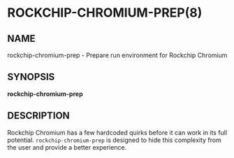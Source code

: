 # ROCKCHIP-CHROMIUM-PREP(8)

## NAME

rockchip-chromium-prep - Prepare run environment for Rockchip Chromium

## SYNOPSIS

**rockchip-chromium-prep**

## DESCRIPTION

Rockchip Chromium has a few hardcoded quirks before it can work in its
full potential. `rockchip-chromium-prep` is designed to hide this
complexity from the user and provide a better experience.
